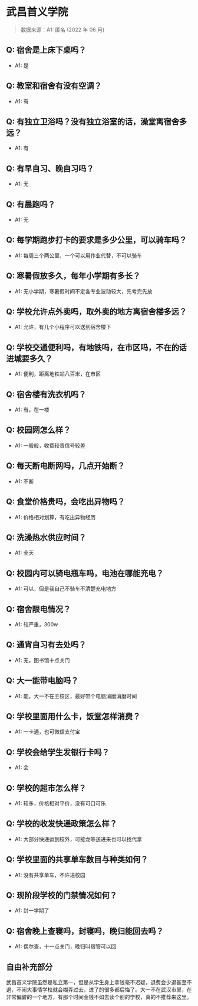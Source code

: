 # 武昌首义学院

> 数据来源：A1: 匿名 (2022 年 06 月)

## Q: 宿舍是上床下桌吗？

- A1: 是

## Q: 教室和宿舍有没有空调？

- A1: 有

## Q: 有独立卫浴吗？没有独立浴室的话，澡堂离宿舍多远？

- A1: 有

## Q: 有早自习、晚自习吗？

- A1: 无

## Q: 有晨跑吗？

- A1: 无

## Q: 每学期跑步打卡的要求是多少公里，可以骑车吗？

- A1: 每周三个两公里，一个可以用作业代替，不可以骑车

## Q: 寒暑假放多久，每年小学期有多长？

- A1: 无小学期，寒暑假时间不定各专业波动较大，先考完先放

## Q: 学校允许点外卖吗，取外卖的地方离宿舍楼多远？

- A1: 允许，有几个小程序可以送到宿舍楼下

## Q: 学校交通便利吗，有地铁吗，在市区吗，不在的话进城要多久？

- A1: 便利，距离地铁站八百米，在市区

## Q: 宿舍楼有洗衣机吗？

- A1: 有，在一楼

## Q: 校园网怎么样？

- A1: 一般般，收费较贵信号较差

## Q: 每天断电断网吗，几点开始断？

- A1: 不断

## Q: 食堂价格贵吗，会吃出异物吗？

- A1: 价格相对划算，有吃出异物经历

## Q: 洗澡热水供应时间？

- A1: 全天

## Q: 校园内可以骑电瓶车吗，电池在哪能充电？

- A1: 可以，但是我自己不骑车不清楚充电地方

## Q: 宿舍限电情况？

- A1: 较严重，300w

## Q: 通宵自习有去处吗？

- A1: 无，图书馆十点关门

## Q: 大一能带电脑吗？

- A1: 能，大一不在主校区，最好带个电脑消磨消磨时间

## Q: 学校里面用什么卡，饭堂怎样消费？

- A1: 一卡通，也可微信支付宝

## Q: 学校会给学生发银行卡吗？

- A1: 会

## Q: 学校的超市怎么样？

- A1: 较多，价格相对平价，没有可口可乐

## Q: 学校的收发快递政策怎么样？

- A1: 大部分快递运到校外，可接龙等送进来也可以找代拿

## Q: 学校里面的共享单车数目与种类如何？

- A1: 没有共享单车，不许进校园

## Q: 现阶段学校的门禁情况如何？

- A1: 封一学期了

## Q: 宿舍晚上查寝吗，封寝吗，晚归能回去吗？

- A1: 偶尔查，十一点关门，晚归叫宿管可以回

## 自由补充部分

武昌首义学院虽然是私立第一，但是从学生身上拿钱毫不迟疑，退费会少退甚至不退，不闹大事情学校就会糊弄过去，进了的很多都后悔了。大一不在武汉市里，在非常偏僻的一个地方，有那个时间金钱不如去读个别的学校，真的不推荐来这里。